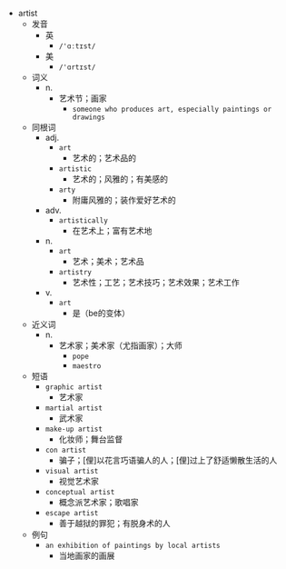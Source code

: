 - artist
  - 发音
    - 英
      - `/'ɑːtɪst/`
    - 美
      - `/'ɑrtɪst/`
  - 词义
    - n.
      - 艺术节；画家
        - `someone who produces art, especially paintings or drawings`
  - 同根词
    - adj.
      - `art`
        - 艺术的；艺术品的
      - `artistic`
        - 艺术的；风雅的；有美感的
      - `arty`
        - 附庸风雅的；装作爱好艺术的
    - adv.
      - `artistically`
        - 在艺术上；富有艺术地
    - n.
      - `art`
        - 艺术；美术；艺术品
      - `artistry`
        - 艺术性；工艺；艺术技巧；艺术效果；艺术工作
    - v.
      - `art`
        - 是（be的变体）
  - 近义词
    - n.
      - 艺术家；美术家（尤指画家）；大师
        - `pope`
        - `maestro`
  - 短语
    - `graphic artist`
      - 艺术家 
    - `martial artist`
      - 武术家 
    - `make-up artist`
      - 化妆师；舞台监督 
    - `con artist`
      - 骗子；[俚]以花言巧语骗人的人；[俚]过上了舒适懒散生活的人 
    - `visual artist`
      - 视觉艺术家 
    - `conceptual artist`
      - 概念派艺术家；歌唱家 
    - `escape artist`
      - 善于越狱的罪犯；有脱身术的人 
  - 例句
    - `an exhibition of paintings by local artists`
      - 当地画家的画展

